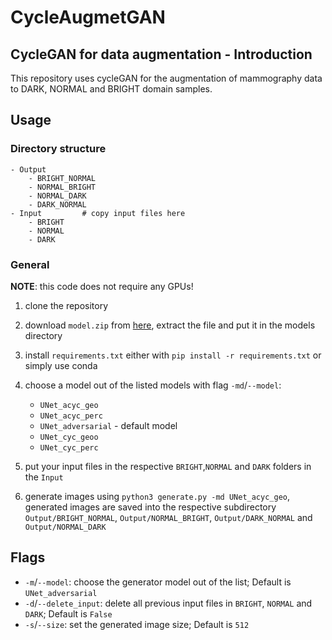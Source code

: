 # CycleAugmetGAN

## CycleGAN for data augmentation - Introduction

This repository uses cycleGAN for the augmentation of mammography data to DARK, NORMAL and BRIGHT domain samples.

## Usage

### Directory structure
```
- Output
	- BRIGHT_NORMAL
	- NORMAL_BRIGHT
	- NORMAL_DARK
	- DARK_NORMAL
- Input 		# copy input files here
	- BRIGHT
	- NORMAL
	- DARK
```

### General

**NOTE**: this code does not require any GPUs!


1. clone the repository 
2. download `model.zip` from [here](https://faubox.rrze.uni-erlangen.de/getlink/fiRBM55TXSUgXzJgRftve6EV/), extract the file and put it in the models directory
3. install `requirements.txt` either with `pip install -r requirements.txt` or simply use conda 
4. choose a model out of the listed models with flag `-md`/`--model`:
    - `UNet_acyc_geo`
    - `UNet_acyc_perc`
    - `UNet_adversarial` - default model 
    - `UNet_cyc_geoo`
    - `UNet_cyc_perc`

5. put your input files in the respective `BRIGHT`,`NORMAL` and `DARK` folders in the `Input`
6. generate images using `python3 generate.py -md UNet_acyc_geo`, generated images are saved into the respective subdirectory `Output/BRIGHT_NORMAL`, `Output/NORMAL_BRIGHT`, `Output/DARK_NORMAL` and `Output/NORMAL_DARK`

## Flags

- `-m`/`--model`: choose the generator model out of the list; Default is `UNet_adversarial`
- `-d`/`--delete_input`: delete all previous input files in `BRIGHT`, `NORMAL` and `DARK`; Default is `False`
- `-s`/`--size`: set the generated image size; Default is `512`
 
